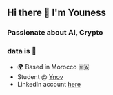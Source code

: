 ## Hi there 👋 I'm Youness

### Passionate about AI, Crypto

### data is 🔑

* 🌍 Based in Morocco 🇲🇦
* Student @ [Ynov](https://www.ynov.com/)
* LinkedIn account [here](https://www.linkedin.com/in/mryoshq/)


